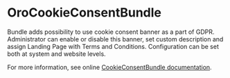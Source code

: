 OroCookieConsentBundle
======================

Bundle adds possibility to use cookie consent banner as a part of GDPR. Administrator can enable or disable this banner,
set custom description and assign Landing Page with Terms and Conditions. Configuration can be set both at system
and website levels.

For more information, see online [CookieConsentBundle documentation](https://doc.oroinc.com/bundles/commerce/CookieConsentBundle/#bundle-docs-commerce-cookie-consent-bundle).